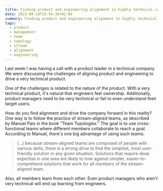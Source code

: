 ```yaml
---
title: Finding product and engineering alignment in highly technical companies
date: 2023-09-18T15:54:30+02:00
summary: Finding product and engineering alignment in highly technical companies
tags:
  - product
  - management
  - team
  - topology
  - stream
  - alignment
  - engineering
---
```

Last week I was having a call with a product leader in a technical company. We were discussing the challenges of aligning product and engineering to drive a very technical product.  
  
One of the challenges is related to the nature of the product. With a very technical product, it's natural that engineers feel ownership. Additionally, product managers need to be very technical or fail to even understand their target users.  
  
How do you find alignment and drive the company forward in this reality? One way is to follow the practice of stream-aligned teams, as described by Manuel Pais in the book "Team Topologies." The goal is to use cross-functional teams where different members collaborate to reach a goal. According to Manuel, there's one big advantage of using such teams:  
  
> (...) because stream-aligned teams are composed of people with various skills, there is a strong drive to find the simplest, most user-friendly solution in any given situation. Solutions that require deep expertise in one area are likely to lose against simpler, easier-to-comprehend solutions that work for all members of the stream-aligned team.
  
Also, all members learn from each other. Even product managers who aren't very technical will end up learning from engineers.